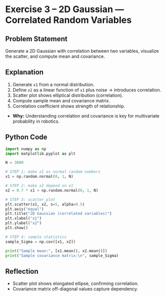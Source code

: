 # Exercise 3 – 2D Gaussian — Correlated Random Variables

## Problem Statement
Generate a 2D Gaussian with correlation between two variables, visualize the scatter, and compute mean and covariance.

## Explanation
1. Generate `x1` from a normal distribution.
2. Define `x2` as a linear function of `x1` plus noise → introduces correlation.
3. Scatter plot shows elliptical distribution (correlation).
4. Compute sample mean and covariance matrix.
5. Correlation coefficient shows strength of relationship.

- **Why:** Understanding correlation and covariance is key for multivariate probability in robotics.

## Python Code
```python
import numpy as np
import matplotlib.pyplot as plt

N = 3000

# STEP 1: make x1 as normal random numbers
x1 = np.random.normal(0, 1, N)

# STEP 2: make x2 depend on x1
x2 = 0.7 * x1 + np.random.normal(0, 1, N)

# STEP 3: scatter plot
plt.scatter(x1, x2, s=5, alpha=0.5)
plt.axis("equal")
plt.title("2D Gaussian (correlated variables)")
plt.xlabel("x1")
plt.ylabel("x2")
plt.show()

# STEP 4: sample statistics
sample_Sigma = np.cov([x1, x2])

print("Sample mean:", [x1.mean(), x2.mean()])
print("Sample covariance matrix:\n", sample_Sigma)

```

## Reflection
- Scatter plot shows elongated ellipse, confirming correlation.
- Covariance matrix off-diagonal values capture dependency.
